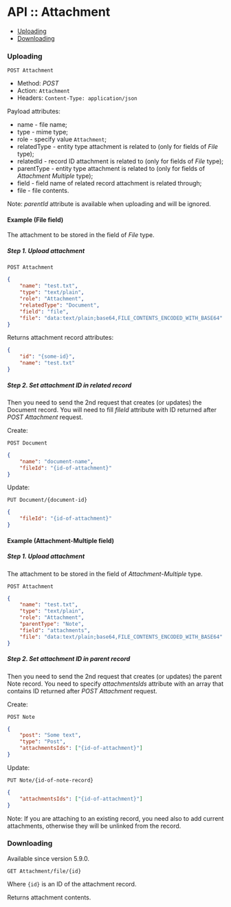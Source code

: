 # API :: Attachment

* [Uploading](#uploading)
* [Downloading](#downloading)

### Uploading

`POST Attachment`

* Method: *POST*
* Action: `Attachment`
* Headers: `Content-Type: application/json`

Payload attributes:

* name - file name;
* type - mime type;
* role - specify value `Attachment`;
* relatedType - entity type attachment is related to (only for fields of *File* type);
* relatedId - record ID attachment is related to (only for fields of *File* type);
* parentType - entity type attachment is related to (only for fields of *Attachment Multiple* type);
* field - field name of related record attachment is related through;
* file - file contents.

Note: *parentId* attribute is available when uploading and will be ignored.

#### Example (File field)

The attachment to be stored in the field of *File* type. 

##### Step 1. Upload attachment

`POST Attachment`

```json
{
    "name": "test.txt",
    "type": "text/plain",
    "role": "Attachment",
    "relatedType": "Document",
    "field": "file",
    "file": "data:text/plain;base64,FILE_CONTENTS_ENCODED_WITH_BASE64"
}
```

Returns attachment record attributes:

```json
{
    "id": "{some-id}",
    "name": "test.txt"
}
```

##### Step 2. Set attachment ID in related record

Then you need to send the 2nd request that creates (or updates) the Document record. You will need to fill *fileId* attribute with ID returned after *POST Attachment* request.

Create:

`POST Document`

```json
{
    "name": "document-name",
    "fileId": "{id-of-attachment}"
}
```
Update:

`PUT Document/{document-id}`

```json
{
    "fileId": "{id-of-attachment}"
}
```


#### Example (Attachment-Multiple field)

##### Step 1. Upload attachment

The attachment to be stored in the field of *Attachment-Multiple* type. 

`POST Attachment`

```json
{
    "name": "test.txt",
    "type": "text/plain",
    "role": "Attachment",
    "parentType": "Note",
    "field": "attachments",
    "file": "data:text/plain;base64,FILE_CONTENTS_ENCODED_WITH_BASE64"
}
```

##### Step 2. Set attachment ID in parent record

Then you need to send the 2nd request that creates (or updates) the parent Note record. You need to specify *attachmentsIds* attribute with an array that contains ID returned after *POST Attachment* request.

Create:


`POST Note`

```json
{
    "post": "Some text",
    "type": "Post",
    "attachmentsIds": ["{id-of-attachment}"]
}
```

Update:

`PUT Note/{id-of-note-record}`

```json
{
    "attachmentsIds": ["{id-of-attachment}"]
}
```

Note: If you are attaching to an existing record, you need also to add current attachments, otherwise they will be unlinked from the record.



### Downloading

Available since version 5.9.0.

`GET Attachment/file/{id}`

Where `{id}` is an ID of the attachment record.

Returns attachment contents.
